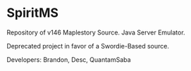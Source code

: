 # SpiritMS
Repository of v146 Maplestory Source.
Java Server Emulator.

Deprecated project in favor of a Swordie-Based source.

Developers: Brandon, Desc, QuantamSaba
